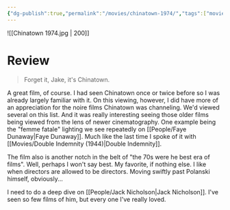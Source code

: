 ```yaml
---
{"dg-publish":true,"permalink":"/movies/chinatown-1974/","tags":["movies"],"created":"2024-06-18","updated":"2024-10-18"}
---
```



![[Chinatown 1974.jpg \| 200]]

# Review

 > Forget it, Jake, it's Chinatown.

A great film, of course. I had seen Chinatown once or twice before so I was already largely familiar with it. On this viewing, however, I did have more of an appreciation for the noire films Chinatown was channeling. We'd viewed several on this list. And it was really interesting seeing those older films being viewed from the lens of newer cinematography. One example being the "femme fatale" lighting we see repeatedly on [[People/Faye Dunaway\|Faye Dunaway]]. Much like the last time I spoke of it with [[Movies/Double Indemnity (1944)\|Double Indemnity]].

The film also is another notch in the belt of "the 70s were he best era of films". Well, perhaps I won't say best. My favorite, if nothing else. I like when directors are allowed to be directors. Moving swiftly past Polanski himself, obviously...

I need to do a deep dive on [[People/Jack Nicholson\|Jack Nicholson]]. I've seen so few films of him, but every one I've really loved.
